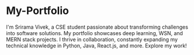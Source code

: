 # My-Portfolio
I'm Srirama Vivek, a CSE student passionate about transforming challenges into software solutions. My portfolio showcases deep learning, WSN, and MERN stack projects. I thrive in collaboration, constantly expanding my technical knowledge in Python, Java, React.js, and more. Explore my work!
